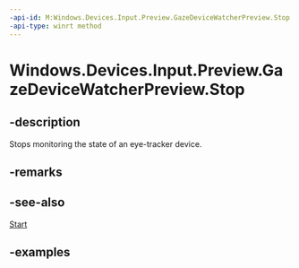 ```yaml
---
-api-id: M:Windows.Devices.Input.Preview.GazeDeviceWatcherPreview.Stop
-api-type: winrt method
---
```


<!-- Method syntax.
public void GazeDeviceWatcherPreview.Stop()
-->

# Windows.Devices.Input.Preview.GazeDeviceWatcherPreview.Stop

## -description
Stops monitoring the state of an eye-tracker device.

## -remarks

## -see-also
[Start](gazedevicewatcherpreview_start_1587696324.md)

## -examples

